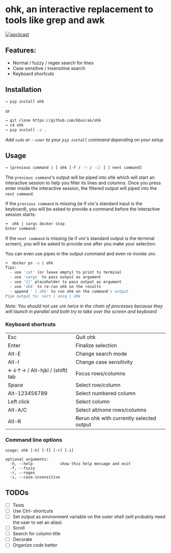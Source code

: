 # ohk, an interactive replacement to tools like grep and awk

[![asciicast](https://asciinema.org/a/Y0pXKP6UCryFR0YynA0EAT2bn.svg)](https://asciinema.org/a/Y0pXKP6UCryFR0YynA0EAT2bn)

## Features:

- Normal / fuzzy / regex search for lines
- Case sensitive / insensitive search
- Keyboard shortcuts

## Installation

```sh
→ pip install ohk
```

or

```sh
→ git clone https://github.com/kbairak/ohk
→ cd ohk
→ pip install -e .
```

_Add `sudo` or `--user` to your `pip install` command depending on your setup_

## Usage

```sh
→ [previous command | ] ohk [-f / -r / -i] [ | next command]
```

The `previous command`'s output will be piped into ohk which will start an
interactive session to help you filter its lines and columns. Once you press
enter inside the interactive session, the filtered output will piped into the
`next command`.

If the `previous command` is missing (ie if `ohk`'s standard input is the
keyboard), you will be asked to provide a command before the interactive
session starts:

```sh
➜  ohk | xargs docker stop
Enter command:
```

If the `next command` is missing (ie if `ohk`'s standard output is the terminal
screen), you will be asked to provide one after you make your selection.

You can even use pipes in the output command and even re-invoke `ohk`:

```sh
➜  docker ps -a | ohk
Tips:
  - use 'cat' (or leave empty) to print to terminal
  - use 'xargs' to pass output as argument
  - use '{}' placeholder to pass output as argument
  - use 'ohk' to re-run ohk on the results
  - append ' | ohk' to run ohk on the command's output
Pipe output to: sort | uniq | ohk
```

_Note: You should not use `ohk` twice in the chain of processes because they
will launch in parallel and both try to take over the screen and keyboard_

### Keyboard shortcuts

|                               |                                          |
|-------------------------------|------------------------------------------|
| Esc                           | Quit ohk                                 |
| Enter                         | Finalize selection                       |
| Alt-E                         | Change search mode                       |
| Alt-I                         | Change case sensitivity                  |
| ←↓↑→ / Alt-hjkl / (shift) tab | Focus rows/columns                       |
| Space                         | Select row/column                        |
| Alt-123456789                 | Select numbered column                   |
| Left click                    | Select column                            |
| Alt-A/C                       | Select all/none rows/columns             |
| Alt-R                         | Rerun ohk with currently selected output |

### Command line options

```
usage: ohk [-h] [-f] [-r] [-i]

optional arguments:
  -h, --help            show this help message and exit
  -f, --fuzzy
  -r, --regex
  -i, --case-insensitive
```

## TODOs

- [ ] Tests
- [ ] Use Ctrl- shortcuts
- [ ] Set output as environment variable on the outer shell (will probably need
  the user to set an alias)
- [ ] Scroll
- [ ] Search for column title
- [ ] Decorate
- [ ] Organize code better
